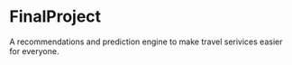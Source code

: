 # FinalProject
A recommendations and prediction engine to make travel serivices easier
for everyone. 